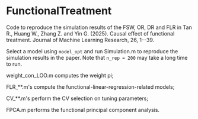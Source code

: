 # FunctionalTreatment
Code to reproduce the simulation results of the FSW, OR, DR and FLR in Tan R., Huang W., Zhang Z. and Yin G. (2025). Causal effect of functional treatment. Journal of Machine Learning Research, 26, 1--39.

Select a model using `model_opt` and run Simulation.m to reproduce the simulation results in the paper. Note that `n_rep = 200` may take a long time to run.

weight_con_LOO.m computes the weight pi;

FLR_**.m's compute the functional-linear-regression-related models;

CV_**.m's perform the CV selection on tuning parameters;

FPCA.m performs the functional principal component analysis.
